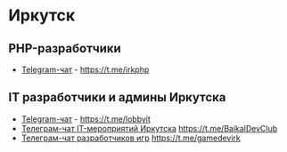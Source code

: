 # Иркутск

## PHP-разработчики
 - [Telegram-чат](https://t.me/irkphp) - https://t.me/irkphp
## IT разработчики и админы Иркутска
 - [Telegram-чат](https://t.me/lobbyit) - https://t.me/lobbyit
 - [Телеграм-чат IT-мероприятий Иркутска](https://t.me/BaikalDevClub) https://t.me/BaikalDevClub
 - [Телеграм-чат разработчиков игр](https://t.me/gamedevirk) https://t.me/gamedevirk
